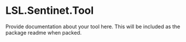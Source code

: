 # LSL.Sentinet.Tool

Provide documentation about your tool here. This will be included as the package readme when packed.